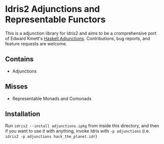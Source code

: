 Idris2 Adjunctions and Representable Functors
=============================================

This is a adjunction library for Idris2 and aims to be a cromprehensive port of Edward Kmett's [Haskell Adjunctions](https://github.com/ekmett/profunctors).  Contributions, bug reports, and feature requests are welcome.

Contains
--------

  * Adjunctions

Misses
------

  * Representable Monads and Comonads

Installation
------------

Run `idris2 --install adjunctions.ipkg` from inside this directory, and then if
you want to use it with anything, invoke Idris with `-p adjunctions` (i.e.
`idris2 -p adjunctions hack_the_planet.idr`)
